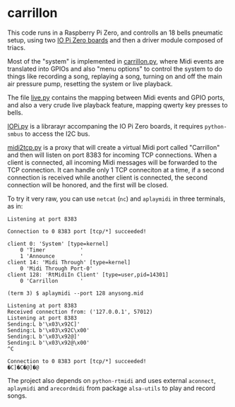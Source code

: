 # carrillon
This code runs in a Raspberry Pi Zero, and controlls an 18 bells pneumatic setup, using two [IO Pi Zero boards](https://www.abelectronics.co.uk/p/71/io-pi-zero) and then a driver module composed of triacs.

Most of the "system" is implemented in [carrillon.py](carrillon.py), where Midi events are translated into GPIOs and also "menu options" to control the system to do things like recording a song, replaying a song, turning on and off the main air pressure pump, resetting the system or live playback.

The file [live.py](live.py) contains the mapping between Midi events and GPIO ports, and also a very crude live playback feature, mapping qwerty key presses to bells.

[IOPi.py](IOPi.py) is a librarayr accompaning the IO Pi Zero boards, it requires `python-smbus` to access the I2C bus.

[midi2tcp.py](midi2tcp.py) is a proxy that will create a virtual Midi port called "Carrillon" and 
then will listen on port 8383 for incoming TCP connections. When a client is connected, all incoming
Midi messages will be forwarded to the TCP connection. It can handle only 1 TCP conneciton at a time,
if a second connection is received while another client is connected, the second connection will be
honored, and the first will be closed.

To try it very raw, you can use `netcat` (`nc`) and `aplaymidi` in three terminals, as in:

```(term 1) $ python midi2tcp.py
Listening at port 8383
```

```(term 2) $ nc -v 0 8383
Connection to 0 8383 port [tcp/*] succeeded!
```

```(term 3) $ aconnect -l
client 0: 'System' [type=kernel]
    0 'Timer           '
    1 'Announce        '
client 14: 'Midi Through' [type=kernel]
    0 'Midi Through Port-0'
client 128: 'RtMidiIn Client' [type=user,pid=14301]
    0 'Carrillon       '

(term 3) $ aplaymidi --port 128 anysong.mid
```

```(term 1) $ ./midi2tcp.py 
Listening at port 8383
Received connection from: ('127.0.0.1', 57012)
Listening at port 8383
Sending:L b'\x03\x92C]'
Sending:L b'\x03\x92C\x00'
Sending:L b'\x03\x92@]'
Sending:L b'\x03\x92@\x00'
^C
```

```(term 2) $ nc -v 0 8383
Connection to 0 8383 port [tcp/*] succeeded!
�C]�C�@]�@
```


The project also depends on `python-rtmidi` and uses external `aconnect`, `aplaymidi` and `arecordmidi` from package `alsa-utils` to play and record songs.
